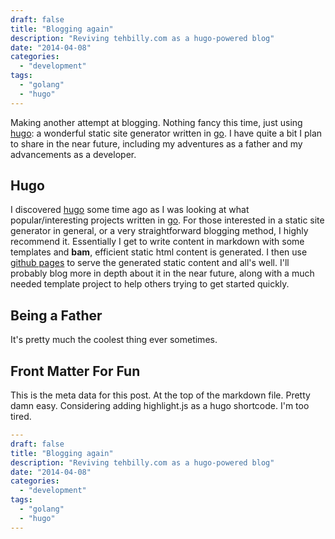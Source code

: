 ```yaml
---
draft: false
title: "Blogging again"
description: "Reviving tehbilly.com as a hugo-powered blog"
date: "2014-04-08"
categories:
  - "development"
tags:
  - "golang"
  - "hugo"
---
```


Making another attempt at blogging. Nothing fancy this time, just using [hugo](http://hugo.spf13.com/): a wonderful
static site generator written in [go](http://golang.org/). I have quite a bit I plan to share in the near future,
including my adventures as a father and my advancements as a developer.

Hugo
----

I discovered [hugo](http://hugo.spf13.com/) some time ago as I was looking at what popular/interesting projects written
in [go](http://golang.org/). For those interested in a static site generator in general, or a very straightforward
blogging method, I highly recommend it. Essentially I get to write content in markdown with some templates and **bam**,
efficient static html content is generated. I then use [github pages](https://pages.github.com/) to serve the generated
static content and all's well. I'll probably blog more in depth about it in the near future, along with a much needed
template project to help others trying to get started quickly.

Being a Father
--------------

It's pretty much the coolest thing ever sometimes.

Front Matter For Fun
--------------------

This is the meta data for this post. At the top of the markdown file. Pretty damn easy. Considering adding highlight.js
as a hugo shortcode. I'm too tired.

````yaml
---
draft: false
title: "Blogging again"
description: "Reviving tehbilly.com as a hugo-powered blog"
date: "2014-04-08"
categories:
  - "development"
tags:
  - "golang"
  - "hugo"
---
````